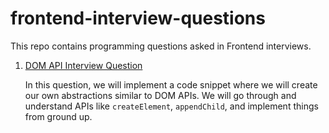 # frontend-interview-questions

This repo contains programming questions asked in Frontend interviews.

1. [DOM API Interview Question](https://github.com/Devtools-Tech-Team/frontend-interview-questions/blob/main/dom-api-question.js)

    In this question, we will implement a code snippet where we will create our own abstractions similar to DOM APIs. We will go through and understand APIs like `createElement`, `appendChild`, and implement things from ground up.
